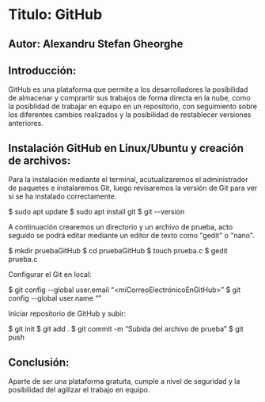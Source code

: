 # Titulo: GitHub
## Autor: Alexandru Stefan Gheorghe
## Introducción: 
GitHub es una plataforma que permite a los desarrolladores la posibilidad de almacenar y comprartir sus trabajos de forma directa en la nube, como la posiblidad de trabajar en equipo en un repositorio, con seguimiento sobre los diferentes cambios realizados y la posibilidad de restablecer versiones anteriores.
## Instalación GitHub en Linux/Ubuntu y creación de archivos:
Para la instalación mediante el terminal, acutualizaremos el administrador de paquetes e instalaremos Git, luego revisaremos la versión de Git para ver si se ha instalado correctamente.

$ sudo apt update
$ sudo apt install git
$ git --version

A continuación crearemos un directorio y un archivo de prueba, acto seguido se podrá  editar mediante un editor de texto como "gedit" o "nano".

$ mkdir pruebaGitHub
$ cd pruebaGitHub
$ touch prueba.c
$ gedit prueba.c

Configurar el Git en local:

$ git config --global user.email “<miCorreoElectrónicoEnGitHub>”
$ git config --global user.name “<miNombreEnGitHub>”

Iniciar repositorio de GitHub y subir:

$ git init
$ git add .
$ git commit -m “Subida del archivo de prueba”
$ git push


## Conclusión:
Aparte de ser una plataforma gratuita, cumple a nivel de seguridad y la posibilidad del agilizar el trabajo en equipo.

